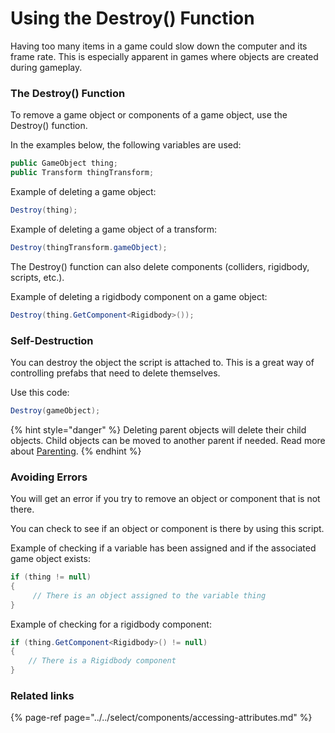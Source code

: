 # Using the Destroy\(\) Function

Having too many items in a game could slow down the computer and its frame rate. This is especially apparent in games where objects are created during gameplay.

### The Destroy\(\) Function

To remove a game object or components of a game object, use the Destroy\(\) function.

In the examples below, the following variables are used:

```csharp
public GameObject thing;
public Transform thingTransform;
```

Example of deleting a game object:

```csharp
Destroy(thing);
```

Example of deleting a game object of a transform:

```csharp
Destroy(thingTransform.gameObject);
```

The Destroy\(\) function can also delete components \(colliders, rigidbody, scripts, etc.\).

Example of deleting a rigidbody component on a game object:

```csharp
Destroy(thing.GetComponent<Rigidbody>());
```

### Self-Destruction

You can destroy the object the script is attached to. This is a great way of controlling prefabs that need to delete themselves.

Use this code:

```csharp
Destroy(gameObject);
```

{% hint style="danger" %}
Deleting parent objects will delete their child objects. Child objects can be moved to another parent if needed. Read more about [Parenting](../../create/create-game-objects/parenting.md).
{% endhint %}

### Avoiding Errors

You will get an error if you try to remove an object or component that is not there.

You can check to see if an object or component is there by using this script.

Example of checking if a variable has been assigned and if the associated game object exists:

```csharp
if (thing != null)
{
     // There is an object assigned to the variable thing
}
```

Example of checking for a rigidbody component:

```csharp
if (thing.GetComponent<Rigidbody>() != null)
{
    // There is a Rigidbody component
}
```

### Related links

{% page-ref page="../../select/components/accessing-attributes.md" %}

